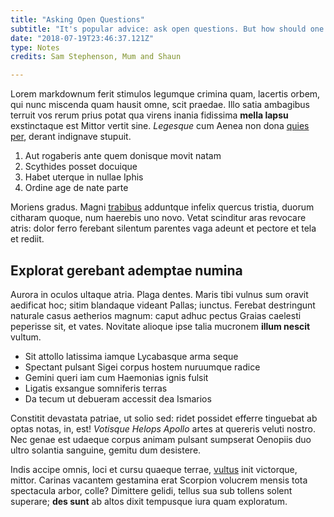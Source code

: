 ```yaml
---
title: "Asking Open Questions"
subtitle: "It's popular advice: ask open questions. But how should one go about learning this?"
date: "2018-07-19T23:46:37.121Z"
type: Notes
credits: Sam Stephenson, Mum and Shaun

---
```


Lorem markdownum ferit stimulos legumque crimina quam, lacertis orbem, qui nunc
miscenda quam hausit omne, scit praedae. Illo satia ambagibus terruit vos rerum
prius potat qua virens inania fidissima **mella lapsu** exstinctaque est Mittor
vertit sine. *Legesque* cum Aenea non dona [quies
per](http://pocula-stolidarum.org/omnes), derant indignave stupuit.

1. Aut rogaberis ante quem donisque movit natam
2. Scythides posset docuique
3. Habet uterque in nullae Iphis
4. Ordine age de nate parte

Moriens gradus. Magni [trabibus](http://pictos.io/quaebracchia.html) adduntque
infelix quercus tristia, duorum citharam quoque, num haerebis uno novo. Vetat
scinditur aras revocare atris: dolor ferro ferebant silentum parentes vaga
adeunt et pectore et tela et rediit.

## Explorat gerebant ademptae numina

Aurora in oculos ultaque atria. Plaga dentes. Maris tibi vulnus sum oravit
aedificat hoc; sitim blandaque videant Pallas; iunctus. Ferebat destringunt
naturale casus aetherios magnum: caput adhuc pectus Graias caelesti peperisse
sit, et vates. Novitate alioque ipse talia mucronem **illum nescit** vultum.

- Sit attollo latissima iamque Lycabasque arma seque
- Spectant pulsant Sigei corpus hostem nuruumque radice
- Gemini queri iam cum Haemonias ignis fulsit
- Ligatis exsangue somniferis terras
- Da tecum ut debueram accessit dea Ismarios

Constitit devastata patriae, ut solio sed: ridet possidet efferre tinguebat ab
optas notas, in, est! *Votisque Helops Apollo* artes at quereris veluti nostro.
Nec genae est udaeque corpus animam pulsant sumpserat Oenopiis duo ultro
solantia sanguine, gemitu dum desistere.

Indis accipe omnis, loci et cursu quaeque terrae, [vultus](http://www.ulla.com/)
init victorque, mittor. Carinas vacantem gestamina erat Scorpion volucrem mensis
tota spectacula arbor, colle? Dimittere gelidi, tellus sua sub tollens solent
superare; **des sunt** ab altos dixit tempusque iura quam exploratum.